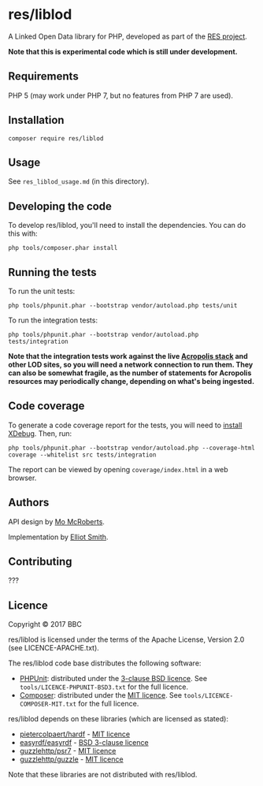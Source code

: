 # res/liblod

A Linked Open Data library for PHP, developed as part of the
[RES project](http://res.space/).

**Note that this is experimental code which is still under development.**

## Requirements

PHP 5 (may work under PHP 7, but no features from PHP 7 are used).

## Installation

```
composer require res/liblod
```

## Usage

See `res_liblod_usage.md` (in this directory).

## Developing the code

To develop res/liblod, you'll need to install the dependencies. You can do this
with:

```
php tools/composer.phar install
```

## Running the tests

To run the unit tests:

```
php tools/phpunit.phar --bootstrap vendor/autoload.php tests/unit
```

To run the integration tests:

```
php tools/phpunit.phar --bootstrap vendor/autoload.php tests/integration
```

**Note that the integration tests work against the live [Acropolis stack](http://acropolis.org.uk/) and other LOD sites, so you will need a network connection to run them. They can also be somewhat fragile, as the number of statements for Acropolis resources may periodically change, depending on what's being ingested.**

## Code coverage

To generate a code coverage report for the tests, you will need to [install XDebug](https://xdebug.org/docs/install). Then, run:

```
php tools/phpunit.phar --bootstrap vendor/autoload.php --coverage-html coverage --whitelist src tests/integration
```

The report can be viewed by opening `coverage/index.html` in a web browser.

## Authors

API design by [Mo McRoberts](https://github.com/nevali).

Implementation by [Elliot Smith](https://github.com/townxelliot).

## Contributing

???

## Licence

Copyright © 2017 BBC

res/liblod is licensed under the terms of the Apache License, Version 2.0
(see LICENCE-APACHE.txt).

The res/liblod code base distributes the following software:

* [PHPUnit](http://phpunit.de/): distributed under the [3-clause BSD licence](https://opensource.org/licenses/BSD-3-Clause). See `tools/LICENCE-PHPUNIT-BSD3.txt` for the full licence.
* [Composer](http://getcomposer.org/): distributed under the [MIT licence](https://opensource.org/licenses/MIT). See `tools/LICENCE-COMPOSER-MIT.txt` for the full licence.

res/liblod depends on these libraries (which are licensed as stated):

* [pietercolpaert/hardf](https://github.com/pietercolpaert/hardf) - [MIT licence](https://github.com/pietercolpaert/hardf/blob/master/LICENSE)
* [easyrdf/easyrdf](http://easyrdf.org/) - [BSD 3-clause licence](https://github.com/njh/easyrdf/blob/master/LICENSE.md)
* [guzzlehttp/psr7](http://guzzlephp.org/) - [MIT licence](https://github.com/guzzle/guzzle/blob/master/LICENSE)
* [guzzlehttp/guzzle](http://guzzlephp.org/) - [MIT licence](https://github.com/guzzle/guzzle/blob/master/LICENSE)

Note that these libraries are not distributed with res/liblod.
